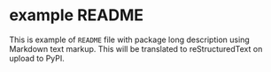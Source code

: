 # example README

This is example of `README` file with package long description
using Markdown text markup. This will be translated to reStructuredText
on upload to PyPI.
